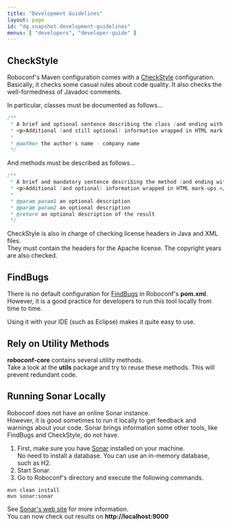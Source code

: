 ```yaml
---
title: "Development Guidelines"
layout: page
id: "dg.snapshot.development-guidelines"
menus: [ "developers", "developer-guide" ]
---
```


## CheckStyle

Roboconf's Maven configuration comes with a [CheckStyle](http://checkstyle.sourceforge.net/) configuration.  
Basically, it checks some casual rules about code quality. It also checks the well-formedness of Javadoc comments.

In particular, classes must be documented as follows...

``` java
/**
 * A brief and optional sentence describing the class (and ending with a dot).
 * <p>Additional (and still optional) information wrapped in HTML mark-ups.</p>
 *
 * @author the author's name - company name
 */
```

And methods must be described as follows...

``` java
/**
 * A brief and mandatory sentence describing the method (and ending with a dot).
 * <p>Additional (and optional) information wrapped in HTML mark-ups.</p>
 *
 * @param param1 an optional description
 * @param param2 an optional description
 * @return an optional description of the result 
 */
```

CheckStyle is also in charge of checking license headers in Java and XML files.  
They must contain the headers for the Apache license. The copyright years are also checked.


## FindBugs

There is no default configuration for [FindBugs](http://findbugs.sourceforge.net/) in Roboconf's **pom.xml**.  
However, it is a good practice for developers to run this tool locally from time to time.

Using it with your IDE (such as Eclipse) makes it quite easy to use.


## Rely on Utility Methods

**roboconf-core** contains several utility methods.  
Take a look at the **utils** package and try to reuse these methods.
This will prevent redundant code.


## Running Sonar Locally

Roboconf does not have an online Sonar instance.  
However, it is good sometimes to run it locally to get feedback and warnings about your code.
Sonar brings information some other tools, like FindBugs and CheckStyle, do not have.

1. First, make sure you have [Sonar](http://www.sonarqube.org/downloads/) installed on your machine.  
No need to install a database. You can use an in-memory database, such as H2.
2. Start Sonar.  
3. Go to Roboconf's directory and execute the following commands.

<!-- -->

	mvn clean install
	mvn sonar:sonar

See [Sonar's web site](http://docs.codehaus.org/display/SONAR/Analyzing+with+Maven) for more information.  
You can now check out results on **http://localhost:9000** 
